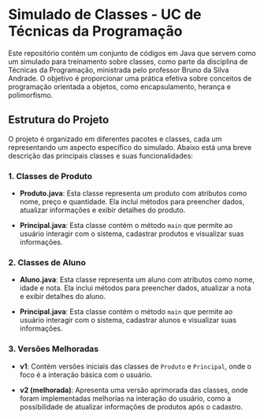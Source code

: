 # Simulado de Classes - UC de Técnicas da Programação

Este repositório contém um conjunto de códigos em Java que servem como um simulado para treinamento sobre classes, como parte da disciplina de Técnicas da Programação, ministrada pelo professor Bruno da Silva Andrade. O objetivo é proporcionar uma prática efetiva sobre conceitos de programação orientada a objetos, como encapsulamento, herança e polimorfismo.

## Estrutura do Projeto

O projeto é organizado em diferentes pacotes e classes, cada um representando um aspecto específico do simulado. Abaixo está uma breve descrição das principais classes e suas funcionalidades:

### 1. Classes de Produto

- **Produto.java**: Esta classe representa um produto com atributos como nome, preço e quantidade. Ela inclui métodos para preencher dados, atualizar informações e exibir detalhes do produto.

- **Principal.java**: Esta classe contém o método `main` que permite ao usuário interagir com o sistema, cadastrar produtos e visualizar suas informações.

### 2. Classes de Aluno

- **Aluno.java**: Esta classe representa um aluno com atributos como nome, idade e nota. Ela inclui métodos para preencher dados, atualizar a nota e exibir detalhes do aluno.

- **Principal.java**: Esta classe contém o método `main` que permite ao usuário interagir com o sistema, cadastrar alunos e visualizar suas informações.

### 3. Versões Melhoradas

- **v1**: Contém versões iniciais das classes de `Produto` e `Principal`, onde o foco é a interação básica com o usuário.

- **v2 (melhorada)**: Apresenta uma versão aprimorada das classes, onde foram implementadas melhorias na interação do usuário, como a possibilidade de atualizar informações de produtos após o cadastro.
